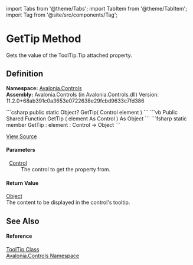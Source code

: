 import Tabs from '@theme/Tabs'; 
import TabItem from '@theme/TabItem'; 
import Tag from '@site/src/components/Tag'; 

# GetTip Method


Gets the value of the ToolTip.Tip attached property.



## Definition
**Namespace:** <a href="N_Avalonia_Controls">Avalonia.Controls</a>  
**Assembly:** Avalonia.Controls (in Avalonia.Controls.dll) Version: 11.2.0+68ab391c0a3653e0722638e29fcbd9633c7fd386

<Tabs groupId="api-code-preview">
<TabItem value="csharp" label="C#">
```csharp
public static Object? GetTip(
	Control element
)
```
</TabItem>
<TabItem value="vb" label="VB">
```vb
Public Shared Function GetTip ( 
	element As Control
) As Object
```
</TabItem>
<TabItem value="fsharp" label="F#">
```fsharp
static member GetTip : 
        element : Control -> Object 
```
</TabItem>
</Tabs>



<a href="https://github.com/AvaloniaUI/Avalonia/tree/master/srcAvalonia.Controls/ToolTip.cs#L131" title="View the source code">View Source</a>



#### Parameters
<dl><dt>  <a href="T_Avalonia_Controls_Control">Control</a></dt><dd>The control to get the property from.</dd></dl>

#### Return Value
<a href="https://learn.microsoft.com/dotnet/api/system.object" target="_blank" rel="noopener noreferrer">Object</a>  
The content to be displayed in the control's tooltip.

## See Also


#### Reference
<a href="T_Avalonia_Controls_ToolTip">ToolTip Class</a>  
<a href="N_Avalonia_Controls">Avalonia.Controls Namespace</a>  
